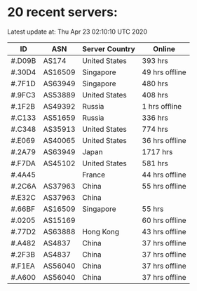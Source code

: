 # 20 recent servers:

Latest update at: Thu Apr 23 02:10:10 UTC 2020

| ID | ASN | Server Country | Online |
| -- | --- | -------------- | ------ |
| #.D09B | AS174 | United States | 393 hrs |
| #.30D4 | AS16509 | Singapore | 49 hrs offline |
| #.7F1D | AS63949 | Singapore | 480 hrs |
| #.9FC3 | AS53889 | United States | 408 hrs |
| #.1F2B | AS49392 | Russia | 1 hrs offline |
| #.C133 | AS51659 | Russia | 336 hrs |
| #.C348 | AS35913 | United States | 774 hrs |
| #.E069 | AS40065 | United States | 36 hrs offline |
| #.2A79 | AS63949 | Japan | 1717 hrs |
| #.F7DA | AS45102 | United States | 581 hrs |
| #.4A45 |  | France | 44 hrs offline |
| #.2C6A | AS37963 | China | 55 hrs offline |
| #.E32C | AS37963 | China | |
| #.66BF | AS16509 | Singapore | 55 hrs |
| #.0205 | AS15169 |  | 60 hrs offline |
| #.77D2 | AS63888 | Hong Kong | 43 hrs offline |
| #.A482 | AS4837 | China | 37 hrs offline |
| #.2F3B | AS4837 | China | 37 hrs offline |
| #.F1EA | AS56040 | China | 37 hrs offline |
| #.A600 | AS56040 | China | 37 hrs offline |

